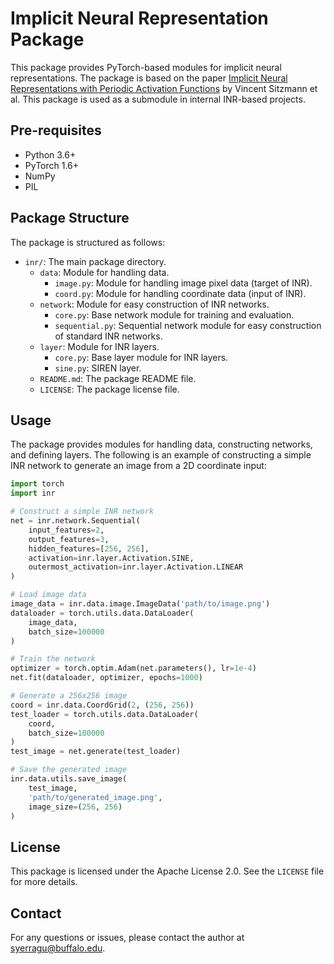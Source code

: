 # Implicit Neural Representation Package

This package provides PyTorch-based modules for implicit neural representations. The package is based on the paper [Implicit Neural Representations with Periodic Activation Functions](https://arxiv.org/abs/2006.09661) by Vincent Sitzmann et al. This package is used as a submodule in internal INR-based projects.

## Pre-requisites

- Python 3.6+
- PyTorch 1.6+
- NumPy
- PIL

## Package Structure

The package is structured as follows:

- `inr/`: The main package directory.
  - `data`: Module for handling data.
    - `image.py`: Module for handling image pixel data (target of INR).
    - `coord.py`: Module for handling coordinate data (input of INR).
  - `network`: Module for easy construction of INR networks.
    - `core.py`: Base network module for training and evaluation.
    - `sequential.py`: Sequential network module for easy construction of standard INR networks.
  - `layer`: Module for INR layers.
    - `core.py`: Base layer module for INR layers.
    - `sine.py`: SIREN layer.
  - `README.md`: The package README file.
  - `LICENSE`: The package license file.

## Usage

The package provides modules for handling data, constructing networks, and defining layers. The following is an example of constructing a simple INR network to generate an image from a 2D coordinate input:

```python
import torch
import inr

# Construct a simple INR network
net = inr.network.Sequential(
    input_features=2,
    output_features=3,
    hidden_features=[256, 256],
    activation=inr.layer.Activation.SINE,
    outermost_activation=inr.layer.Activation.LINEAR
)

# Load image data
image_data = inr.data.image.ImageData('path/to/image.png')
dataloader = torch.utils.data.DataLoader(
    image_data,
    batch_size=100000
)

# Train the network
optimizer = torch.optim.Adam(net.parameters(), lr=1e-4)
net.fit(dataloader, optimizer, epochs=1000)

# Generate a 256x256 image
coord = inr.data.CoordGrid(2, (256, 256))
test_loader = torch.utils.data.DataLoader(
    coord,
    batch_size=100000
)
test_image = net.generate(test_loader)

# Save the generated image
inr.data.utils.save_image(
    test_image,
    'path/to/generated_image.png',
    image_size=(256, 256)
)
```

## License

This package is licensed under the Apache License 2.0. See the `LICENSE` file for more details.

## Contact

For any questions or issues, please contact the author at syerragu@buffalo.edu.
